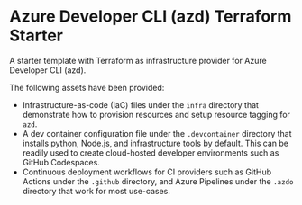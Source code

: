 # Azure Developer CLI (azd) Terraform Starter

A starter template with Terraform as infrastructure provider for Azure Developer CLI (azd).

The following assets have been provided:

- Infrastructure-as-code (IaC) files under the `infra` directory that demonstrate how to provision resources and setup resource tagging for `azd`.
- A dev container configuration file under the `.devcontainer` directory that installs python, Node.js, and infrastructure tools by default. This can be readily used to create cloud-hosted developer environments such as GitHub Codespaces.
- Continuous deployment workflows for CI providers such as GitHub Actions under the `.github` directory, and Azure Pipelines under the `.azdo` directory that work for most use-cases.
